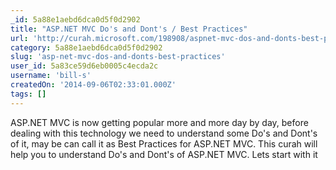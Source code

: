 ```yaml
---
_id: 5a88e1aebd6dca0d5f0d2902
title: "ASP.NET MVC Do's and Dont's / Best Practices"
url: 'http://curah.microsoft.com/198908/aspnet-mvc-dos-and-donts-best-practices'
category: 5a88e1aebd6dca0d5f0d2902
slug: 'asp-net-mvc-dos-and-donts-best-practices'
user_id: 5a83ce59d6eb0005c4ecda2c
username: 'bill-s'
createdOn: '2014-09-06T02:33:01.000Z'
tags: []
---
```


ASP.NET MVC is now getting popular more and more day by day, before dealing with this technology we need to understand some Do's and Dont's of it, may be can call it as Best Practices for ASP.NET MVC.
This curah will help you to understand Do's and Dont's of ASP.NET MVC.
Lets start with it
